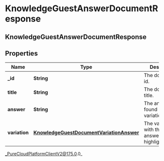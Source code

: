 # KnowledgeGuestAnswerDocumentResponse

## KnowledgeGuestAnswerDocumentResponse

## Properties

|Name | Type | Description | Notes|
|------------ | ------------- | ------------- | -------------|
| **_id** | **String** | The document id. | [optional] |
| **title** | **String** | The document title. | [optional] |
| **answer** | **String** | The answer found inside a variationContent. | [optional] |
| **variation** | [**KnowledgeGuestDocumentVariationAnswer**](KnowledgeGuestDocumentVariationAnswer) | The variation with the answer&#39;s highlight data. | [optional] |



_PureCloudPlatformClientV2@175.0.0_
